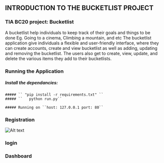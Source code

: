 

## INTRODUCTION TO THE BUCKETLIST PROJECT

### TIA BC20 project: Bucketlist 

A bucketlist help individuals to keep track of their goals and things to be done Eg. Going to a cinema, Climbing a mountain, and etc
The bucketlist application give individuals a flexible and user-friendly interface, where they can create accounts, create and view 
bucketlist as well as adding, updating and removing the bucketlist. The users also get to create, view, update, and delete the various 
items they add to their bucketlists.

### Running the Application

  ##### Install the dependancies:
	##### `` "pip install -r requirements.txt" ``
	##### ``   python run.py``
	
	##### Running on ``host: 127.0.0.1 port: 80``

### Registration

![Alt text](/bucketlist/static/screenshots/Account_registration.png "registration")

### login 

### Dashboard

###
